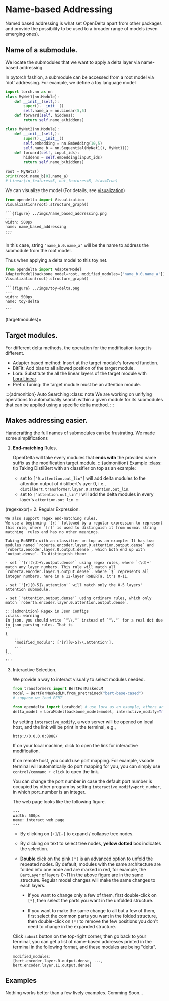 
# Name-based Addressing

Named based addressing is what set OpenDelta apart from other packages and provide the possibility to be used to a broader range of models (even emerging ones).


## Name of a submodule. 
We locate the submodules that we want to apply a delta layer via name-based addressing.

In pytorch fashion, a submodule can be accessed from a root model via 'dot' addressing. For example, we define a toy language model

```python
import torch.nn as nn
class MyNet1(nn.Module):
    def __init__(self,):
        super().__init__()
        self.name_a = nn.Linear(5,5)
    def forward(self, hiddens):
        return self.name_a(hiddens)

class MyNet2(nn.Module):
    def __init__(self,):
        super().__init__()
        self.embedding = nn.Embedding(10,5)
        self.name_b = nn.Sequential(MyNet1(), MyNet1())
    def forward(self, input_ids):
        hiddens = self.embedding(input_ids)
        return self.name_b(hiddens)
        
root = MyNet2()
print(root.name_b[0].name_a)
# Linear(in_features=5, out_features=5, bias=True)
```

We can visualize the model (For details, see [visualization](visualization))

```python
from opendelta import Visualization
Visualization(root).structure_graph()
```

````{collapse} <span style="color:rgb(141, 99, 224);font-weight:bold;font-style:italic">Click to view output</span>
```{figure} ../imgs/name_based_addressing.png
---
width: 500px
name: name_based_addressing
---
```
````

In this case, string `"name_b.0.name_a"` will be the name to address the submodule from the root model. 

Thus when applying a delta model to this toy net.

```python
from opendelta import AdapterModel
AdapterModel(backbone_model=root, modified_modules=['name_b.0.name_a'])
Visualization(root).structure_graph()
```

````{collapse} <span style="color:rgb(141, 99, 224);font-weight:bold;font-style:italic">Click to view output</span>
```{figure} ../imgs/toy-delta.png
---
width: 500px
name: toy-delta
---
```
````

(targetmodules)=
## Target modules.

For different delta methods, the operation for the modification target is different.
- Adapter based method: Insert at the target module's forward function.
- BitFit: Add bias to all allowed position of the target module.
- Lora: Substitute the all the linear layers of the target module with [Lora.Linear](https://github.com/microsoft/LoRA/blob/main/loralib/layers.py#L92).
- Prefix Tuning: the target module must be an attention module. 

:::{admonition} Auto Searching
:class: note
We are working on unifying operations to automatically search within a given module for its submodules that can be applied using a specific delta method.
:::

## Makes addressing easier.

Handcrafting the full names of submodules can be frustrating. We made some simplifications

1. **End-matching** Rules.

    OpenDelta will take every modules that 
    **ends with** the provided name suffix as the modification [target module](targetmodules). 
    :::{admonition} Example
    :class: tip
    Taking DistilBert with an classifier on top as an example:
    - set to `["0.attention.out_lin"]` will add delta modules to the attention output of distilbert's 
    ayer 0, i.e., `distilbert.transformer.layer.0.attention.out_lin`.
    - set to `["attention.out_lin"]` will add the delta modules in every layer's `attention.out_lin`. 
    :::


(regexexpr)=
2. Regular Expression.

    We also support regex end-matching rules. 
    We use a beginning `[r]` followed by a regular expression to represent this rule, where `[r]` is used to distinguish it from normal string matching  rules and has no other meanings.

    Taking RoBERTa with an classifier on top as an example: It has two modules named `roberta.encoder.layer.0.attention.output.dense` and `roberta.encoder.layer.0.output.dense`, which both end up with `output.dense`. To distinguish them:

    - set `'[r](\d)+\.output.dense'` using regex rules, where `(\d)+` match any layer numbers. This rule will match all `roberta.encoder.layer.$.output.dense`. where `$` represents all integer numbers, here in a 12-layer RoBERTa, it's 0-11.

    - set `'[r][0-5]\.attention'` will match only the 0-5 layers' attention submodule. 

    - set `'attention.output.dense'` using ordinary rules, which only match `roberta.encoder.layer.0.attention.output.dense`.
    
    :::{admonition} Regex in Json Configs 
    :class: warning
    In json, you should write `"\\."` instead of `"\."` for a real dot due to json parsing rules. That is 
    ```
    {   
        ...
        "modified_moduls": ['[r][0-5]\\.attention'],
        ...
    }
    ```
    :::


3. Interactive Selection.

    We provide a way to interact visually to select modules needed.

    ```python
    from transformers import BertForMaskedLM
    model = BertForMaskedLM.from_pretrained("bert-base-cased")
    # suppose we load BERT

    from opendelta import LoraModel # use lora as an example, others are same
    delta_model = LoraModel(backbone_model=model, interactive_modify=True)
    ```

    by setting `interactive_modify`, a web server will be opened on local host, and the link will be print in the terminal, e.g.,

    ```
    http://0.0.0.0:8888/
    ```

    If on your local machine, click to open the link for interactive modification.

    If on remote host, you could use port mapping. For example, vscode terminal will automatically do port mapping for you, you can simply use `control/command + click` to open the link.

    You can change the port number in case the default port number is occupied by other program by setting `interactive_modify=port_number`, in which port_number is an integer.

    The web page looks like the following figure.

    ```{figure} ../imgs/interact.jpg
    ---
    width: 500px
    name: interact web page
    ---
    ```

    - By clicking on `[+]`/`[-]` to expand / collapse tree nodes.

    - By clicking on text to select tree nodes, **yellow dotted** box indicates the selection.

    - **Double** click on the pink `[*]` is an advanced option to unfold the repeated nodes. By default, modules with the same architecture are folded into one node and are marked in red, for example, the `BertLayer` of layers 0~11 in the above figure are in the same structure. Regular model changes will make the same changes to each layers.
    
        - If you want to change only a few of them, first double-click on `[*]`, then select the parts you want in the unfolded structure.
        
        - If you want to make the same change to all but a few of them, first select the common parts you want in the folded structure, then double-click on `[*]` to remove the few positions you don't need to change in the expanded structure.

    Click `submit` button on the top-right corner, then go back to your terminal, you can get a list of name-based addresses printed in the terminal in the following format, and these modules are being "delta".

    ```
    modified_modules:
    [bert.encoder.layer.0.output.dense, ..., bert.encoder.layer.11.output.dense]
    ```


## Examples
Nothing works better than a few lively examples.
Comming Soon...



